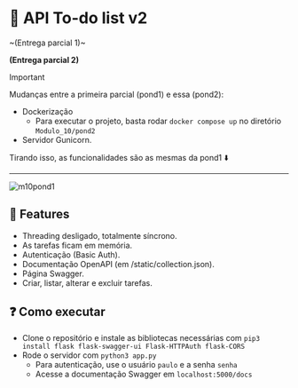 # 📒 API To-do list v2

~(Entrega parcial 1)~

**(Entrega parcial 2)**

> [!IMPORTANT]
> Mudanças entre a primeira parcial (pond1) e essa (pond2):
> - Dockerização
>   - Para executar o projeto, basta rodar `docker compose up` no diretório `Modulo_10/pond2`
> - Servidor Gunicorn.
>
> Tirando isso, as funcionalidades são as mesmas da pond1 ⬇️

---

![m10pond1](https://github.com/paulo-evangelista/atividades-inteli/assets/99093520/dddc9270-a116-4a2c-8d83-34620ed82311)

## 🧩 Features

- Threading desligado, totalmente síncrono.
- As tarefas ficam em memória.
- Autenticação (Basic Auth).
- Documentação OpenAPI (em /static/collection.json).
- Página Swagger.
- Criar, listar, alterar e excluir tarefas.

## ❓ Como executar
- Clone o repositório e instale as bibliotecas necessárias com `pip3 install flask flask-swagger-ui Flask-HTTPAuth flask-CORS`
- Rode o servidor com `python3 app.py`
  - Para autenticação, use o usuário `paulo` e a senha `senha` 
  - Acesse a documentação Swagger em `localhost:5000/docs`
